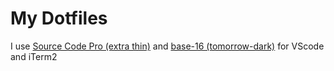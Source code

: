 # My Dotfiles

I use [Source Code Pro (extra thin)](https://github.com/adobe-fonts/source-code-pro) and [base-16 (tomorrow-dark)](https://github.com/chriskempson/base16) for VScode and iTerm2

